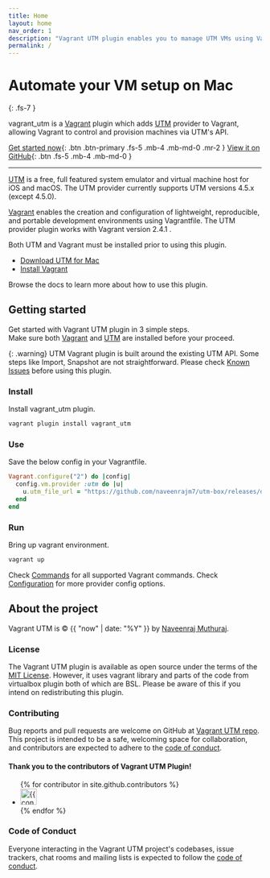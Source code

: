 ```yaml
---
title: Home
layout: home
nav_order: 1
description: "Vagrant UTM plugin enables you to manage UTM VMs using Vagrant"
permalink: /
---
```


# Automate your VM setup on Mac
{: .fs-7 }

vagrant_utm is a [Vagrant][Vagrant] plugin which adds [UTM][UTM] provider to Vagrant, 
allowing Vagrant to control and provision machines via UTM's API.


[Get started now](#getting-started){: .btn .btn-primary .fs-5 .mb-4 .mb-md-0 .mr-2 }
[View it on GitHub][Vagrant UTM repo]{: .btn .fs-5 .mb-4 .mb-md-0 }

---

[UTM] is a free, full featured system emulator and virtual machine host for iOS and macOS.
The UTM provider currently supports UTM versions 4.5.x (except 4.5.0).

[Vagrant] enables the creation and configuration of lightweight, reproducible, and portable development environments using Vagrantfile. The UTM provider plugin works with Vagrant version 2.4.1 .


Both UTM and Vagrant must be installed prior to using this plugin.
* [Download UTM for Mac](https://mac.getutm.app)
* [Install Vagrant ](https://developer.hashicorp.com/vagrant/install?product_intent=vagrant)

Browse the docs to learn more about how to use this plugin.


## Getting started

Get started with Vagrant UTM plugin in 3 simple steps.  
Make sure both [Vagrant] and [UTM] are installed before your proceed.

{: .warning}
UTM Vagrant plugin is built around the existing UTM API. Some steps like Import, Snapshot are not straightforward. Please check [Known Issues](/known_issues.md) before using this plugin.


### Install

Install vagrant_utm plugin.
```bash
vagrant plugin install vagrant_utm
```

### Use

Save the below config in your Vagrantfile. 
```ruby
Vagrant.configure("2") do |config|
  config.vm.provider :utm do |u|
    u.utm_file_url = "https://github.com/naveenrajm7/utm-box/releases/download/debian-11/debian_vagrant_utm.zip"
  end
end
```

### Run

Bring up vagrant environment.
```bash
vagrant up
```



Check [Commands](commands.md) for all supported Vagrant commands.
Check [Configuration](configuration.md) for more provider config options.


## About the project

Vagrant UTM is &copy; {{ "now" | date: "%Y" }} by [Naveenraj Muthuraj](https://naveenrajm7.github.io).

### License

The Vagrant UTM plugin is available as open source under the terms of the [MIT License](https://opensource.org/licenses/MIT). However, it uses vagrant library and parts of the code from virtualbox plugin both of which are BSL.
Please be aware of this if you intend on redistributing this plugin. 

### Contributing

Bug reports and pull requests are welcome on GitHub at [Vagrant UTM repo]. This project is intended to be a safe, welcoming space for collaboration, and contributors are expected to adhere to the [code of conduct](https://github.com/naveenrajm7/vagrant_utm/blob/main/CODE_OF_CONDUCT.md).

#### Thank you to the contributors of Vagrant UTM Plugin!

<ul class="list-style-none">
{% for contributor in site.github.contributors %}
  <li class="d-inline-block mr-1">
     <a href="{{ contributor.html_url }}"><img src="{{ contributor.avatar_url }}" width="32" height="32" alt="{{ contributor.login }}"></a>
  </li>
{% endfor %}
</ul>

### Code of Conduct

Everyone interacting in the Vagrant UTM project's codebases, issue trackers, chat rooms and mailing lists is expected to follow the [code of conduct](https://github.com/naveenrajm7/vagrant_utm/blob/main/CODE_OF_CONDUCT.md).

[Vagrant UTM repo]: https://github.com/naveenrajm7/vagrant_utm
[UTM]: https://mac.getutm.app
[Vagrant]: https://www.vagrantup.com